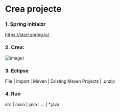 # Crea projecte

### 1. Spring initialzr

https://start.spring.io/

### 2. Crea:

![image](https://github.com/user-attachments/assets/05e39d10-1125-40a1-8c4d-9e2d29a8e456))

### 3. Eclipse

File | Import | Maven | Existing Maven Projects | .unzip


### 4. Run 

src | main | java | ... | *.java
